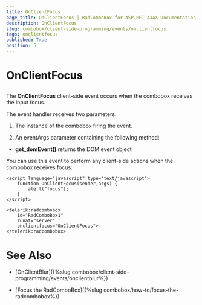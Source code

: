 ```yaml
---
title: OnClientFocus
page_title: OnClientFocus | RadComboBox for ASP.NET AJAX Documentation
description: OnClientFocus
slug: combobox/client-side-programming/events/onclientfocus
tags: onclientfocus
published: True
position: 5
---
```


# OnClientFocus



## 

The **OnClientFocus** client-side event occurs when the combobox receives the input focus.

The event handler receives two parameters:

1. The instance of the combobox firing the event.

1. An eventArgs parameter containing the following method:

* **get_domEvent()** returns the DOM event object

You can use this event to perform any client-side actions when the combobox receives focus:

````ASPNET
<script language="javascript" type="text/javascript">
	function OnClientFocus(sender,args) {
		alert("focus");
	}
</script>

<telerik:radcombobox 
	id="RadComboBox1" 
	runat="server" 
	onclientfocus="OnClientFocus">
</telerik:radcombobox>
````



# See Also

 * [OnClientBlur]({%slug combobox/client-side-programming/events/onclientblur%})

 * [Focus the RadComboBox]({%slug combobox/how-to/focus-the-radcombobox%})
